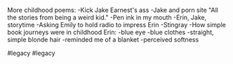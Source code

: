 More childhood poems:
-Kick Jake Earnest's ass
-Jake and porn site
"All the stories from being a weird kid."
-Pen ink in my mouth
-Erin, Jake, storytime
-Asking Emily to hold radio to impress Erin
-Stingray
-How simple book journeys were in childhood
Erin:
-blue eye
-blue clothes
-straight, simple blonde hair
-reminded me of a blanket
-perceived softness

#legacy #legacy